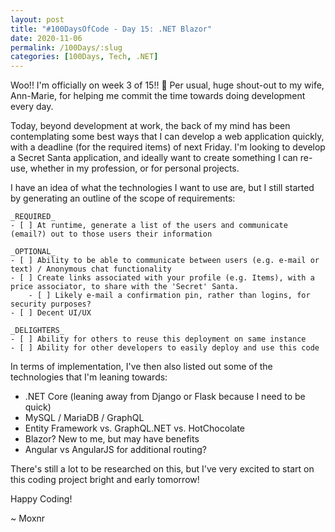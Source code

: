 ```yaml
---
layout: post
title: "#100DaysOfCode - Day 15: .NET Blazor"
date: 2020-11-06
permalink: /100Days/:slug
categories: [100Days, Tech, .NET]
---
```


Woo!! I'm officially on week 3 of 15!! :tada: Per usual, huge shout-out to my wife, Ann-Marie, for helping me commit the time towards doing development every day.

Today, beyond development at work, the back of my mind has been contemplating some best ways that I can develop a web application quickly, with a deadline (for the required items) of next Friday. I'm looking to develop a Secret Santa application, and ideally want to create something I can re-use, whether in my profession, or for personal projects. 

I have an idea of what the technologies I want to use are, but I still started by generating an outline of the scope of requirements:

    _REQUIRED_
    - [ ] At runtime, generate a list of the users and communicate (email?) out to those users their information

    _OPTIONAL_
    - [ ] Ability to be able to communicate between users (e.g. e-mail or text) / Anonymous chat functionality
    - [ ] Create links associated with your profile (e.g. Items), with a price associator, to share with the 'Secret' Santa.
        - [ ] Likely e-mail a confirmation pin, rather than logins, for security purposes?
    - [ ] Decent UI/UX

    _DELIGHTERS_
    - [ ] Ability for others to reuse this deployment on same instance
    - [ ] Ability for other developers to easily deploy and use this code

In terms of implementation, I've then also listed out some of the technologies that I'm leaning towards:

- .NET Core (leaning away from Django or Flask because I need to be quick)
- MySQL / MariaDB / GraphQL
- Entity Framework vs. GraphQL.NET vs. HotChocolate
- Blazor? New to me, but may have benefits
- Angular vs AngularJS for additional routing?

There's still a lot to be researched on this, but I've very excited to start on this coding project bright and early tomorrow!

Happy Coding!

~ Moxnr

